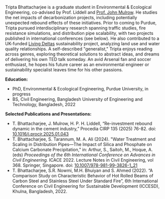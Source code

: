 Tripta Bhattacharjee is a graduate student in Environmental & Ecological Engineering, co-advised by Prof. Liddell and [Prof. John Mulrow]( https://engineering.purdue.edu/EEE/People/ptProfile?resource_id=274459). He studies the net impacts of decarbonization projects, including potentially unexpected rebound effects of these initiatives. Prior to coming to Purdue, Tripta pursued interdisciplinary research spanning traffic studies, fire resistance simulations, and distribution pipe scalability, with two projects published in international conferences (see below). He also contributed to a UK-funded [Living Deltas]( https://livingdeltas.org/) sustainability project, analyzing land use and water quality relationships. A self-described "generalist," Tripta enjoys reading across genres, exploring theoretical solutions to abstract ideas, and dreams of delivering his own TED talk someday. An avid Arsenal fan and soccer enthusiast, he hopes his future career as an environmental engineer or sustainability specialist leaves time for his other passions.

<strong>Education:</strong>
<ul>
	<li>PhD, Environmental & Ecological Engineering, Purdue University, in progress</li>
	<li>BS, Civil Engineering, Bangladesh University of Engineering and Technology, Bangladesh, 2022</li>
</ul>

<strong>Selected Publications and Presentations:</strong>
<ul>
<li>T. Bhattacharjee, J. Mulrow, H. P. H. Liddell, “Re-investment rebound dynamic in the cement industry,” Procedia CIRP 135 (2025) 76-82. doi: <a href="https://doi.org/10.1016/j.procir.2025.01.043">10.1016/j.procir.2025.01.043</a></li>
<li>T. Bhattacharjee, S. Tarannum, M. A. Ali (2024). "Water Treatment and Scaling in Distribution Pipes—The Impact of Silica and Phosphate on Calcium Carbonate Precipitation," in: Arthur, S., Saitoh, M., Hoque, A. (eds) <em>Proceedings of the 6th International Conference on Advances in Civil Engineering.</em> ICACE 2022. Lecture Notes in Civil Engineering, vol 368. Springer, Singapore. doi: <a href="https://doi.org/10.1007/978-981-99-3826-1_21">10.1007/978-981-99-3826-1_21</a></li>
<li>T. Bhattacharjee, S.R. Nowmi, M.H. Bhuiyan and S. Ahmed (2022). “A Comparison Study on Characteristic Behavior of Hot Rolled Beams of Carbon Steel and Stainless Steel Under Standard Fire”, 6th International Conference on Civil Engineering for Sustainable Development (ICCESD), Khulna, Bangladesh, 2022. </li>
</ul>